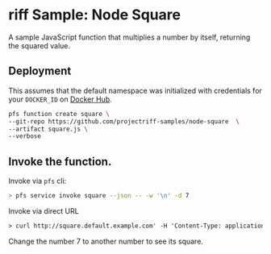 # riff Sample: Node Square

A sample JavaScript function that multiplies a number by itself, returning the squared value.

## Deployment

This assumes that the default namespace was initialized with credentials for your `DOCKER_ID` on [Docker Hub](https://docs.docker.com/docker-hub/).

```bash
pfs function create square \
--git-repo https://github.com/projectriff-samples/node-square  \
--artifact square.js \
--verbose
```

## Invoke the function.

Invoke via `pfs` cli:

```bash
> pfs service invoke square --json -- -w '\n' -d 7
```

Invoke via direct URL

```txt
> curl http://square.default.example.com' -H 'Content-Type: application/json' -w '\n' -d 7
```

Change the number 7 to another number to see its square.
